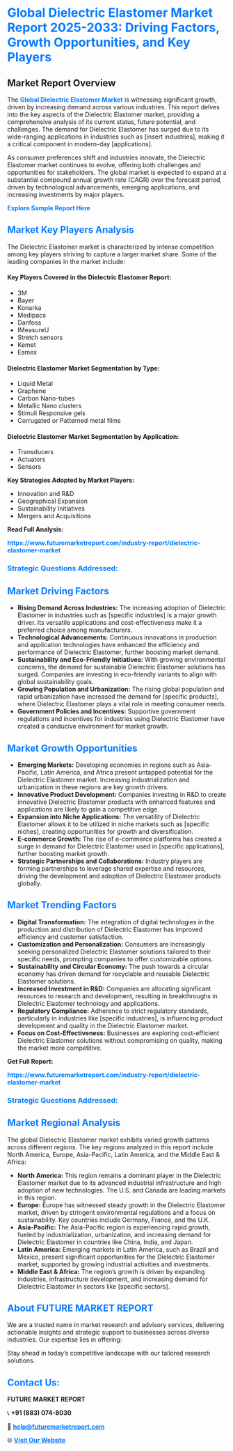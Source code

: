 <h1 style="color: #007BFF;">Global Dielectric Elastomer Market Report 2025-2033: Driving Factors, Growth Opportunities, and Key Players</h1>

<section id="overview">
<h2>Market Report Overview</h2>
<p>The <a href="https://www.futuremarketreport.com/industry-report/dielectric-elastomer-market" style="color: #007BFF; text-decoration: none;"><strong>Global Dielectric Elastomer Market</strong></a> is witnessing significant growth, driven by increasing demand across various industries. This report delves into the key aspects of the Dielectric Elastomer market, providing a comprehensive analysis of its current status, future potential, and challenges. The demand for Dielectric Elastomer has surged due to its wide-ranging applications in industries such as [insert industries], making it a critical component in modern-day [applications].</p>
<p>As consumer preferences shift and industries innovate, the Dielectric Elastomer market continues to evolve, offering both challenges and opportunities for stakeholders. The global market is expected to expand at a substantial compound annual growth rate (CAGR) over the forecast period, driven by technological advancements, emerging applications, and increasing investments by major players.</p>
</section>

<section id="overview">
<p><a href="https://www.futuremarketreport.com/request-sample/reportId=82513" style="color: #007BFF; text-decoration: none;"><strong>Explore Sample Report Here</strong></a></p>
</section>

<section id="key-players">
<h2 style="color: #007BFF;">Market Key Players Analysis</h2>
<p>The Dielectric Elastomer market is characterized by intense competition among key players striving to capture a larger market share. Some of the leading companies in the market include:</p>
<h4>Key Players Covered in the Dielectric Elastomer Report:</h4>
<ul><li>3M</li><li>Bayer</li><li>Konarka</li><li>Medipacs</li><li>Danfoss</li><li>IMeasureU</li><li>Stretch sensors</li><li>Kemet</li><li>Eamex</li></ul>
<h4>Dielectric Elastomer Market Segmentation by Type:</h4>
<ul><li>Liquid Metal</li><li>Graphene</li><li>Carbon Nano-tubes</li><li>Metallic Nano clusters</li><li>Stimuli Responsive gels</li><li>Corrugated or Patterned metal films</li></ul>

<h4>Dielectric Elastomer Market Segmentation by Application:</h4>
<ul><li>Transducers</li><li>Actuators</li><li>Sensors</li></ul>
<p><strong>Key Strategies Adopted by Market Players:</strong></p>
<ul>
<li>Innovation and R&D</li>
<li>Geographical Expansion</li>
<li>Sustainability Initiatives</li>
<li>Mergers and Acquisitions</li>
</ul>
</section>

<section>
<p><strong>Read Full Analysis: </strong></p><a href="https://www.futuremarketreport.com/industry-report/dielectric-elastomer-market" style="color: #007BFF; text-decoration: none;"><strong>https://www.futuremarketreport.com/industry-report/dielectric-elastomer-market</strong></a>
<h3 style="color: #007BFF;">Strategic Questions Addressed:</h3>
</section>

<section id="driving-factors">
<h2 style="color: #007BFF;">Market Driving Factors</h2>
<ul>
<li><strong>Rising Demand Across Industries:</strong> The increasing adoption of Dielectric Elastomer in industries such as [specific industries] is a major growth driver. Its versatile applications and cost-effectiveness make it a preferred choice among manufacturers.</li>
<li><strong>Technological Advancements:</strong> Continuous innovations in production and application technologies have enhanced the efficiency and performance of Dielectric Elastomer, further boosting market demand.</li>
<li><strong>Sustainability and Eco-Friendly Initiatives:</strong> With growing environmental concerns, the demand for sustainable Dielectric Elastomer solutions has surged. Companies are investing in eco-friendly variants to align with global sustainability goals.</li>
<li><strong>Growing Population and Urbanization:</strong> The rising global population and rapid urbanization have increased the demand for [specific products], where Dielectric Elastomer plays a vital role in meeting consumer needs.</li>
<li><strong>Government Policies and Incentives:</strong> Supportive government regulations and incentives for industries using Dielectric Elastomer have created a conducive environment for market growth.</li>
</ul>
</section>

<section id="growth-opportunities">
<h2 style="color: #007BFF;">Market Growth Opportunities</h2>
<ul>
<li><strong>Emerging Markets:</strong> Developing economies in regions such as Asia-Pacific, Latin America, and Africa present untapped potential for the Dielectric Elastomer market. Increasing industrialization and urbanization in these regions are key growth drivers.</li>
<li><strong>Innovative Product Development:</strong> Companies investing in R&D to create innovative Dielectric Elastomer products with enhanced features and applications are likely to gain a competitive edge.</li>
<li><strong>Expansion into Niche Applications:</strong> The versatility of Dielectric Elastomer allows it to be utilized in niche markets such as [specific niches], creating opportunities for growth and diversification.</li>
<li><strong>E-commerce Growth:</strong> The rise of e-commerce platforms has created a surge in demand for Dielectric Elastomer used in [specific applications], further boosting market growth.</li>
<li><strong>Strategic Partnerships and Collaborations:</strong> Industry players are forming partnerships to leverage shared expertise and resources, driving the development and adoption of Dielectric Elastomer products globally.</li>
</ul>
</section>

<section id="trending-factors">
<h2 style="color: #007BFF;">Market Trending Factors</h2>
<ul>
<li><strong>Digital Transformation:</strong> The integration of digital technologies in the production and distribution of Dielectric Elastomer has improved efficiency and customer satisfaction.</li>
<li><strong>Customization and Personalization:</strong> Consumers are increasingly seeking personalized Dielectric Elastomer solutions tailored to their specific needs, prompting companies to offer customizable options.</li>
<li><strong>Sustainability and Circular Economy:</strong> The push towards a circular economy has driven demand for recyclable and reusable Dielectric Elastomer solutions.</li>
<li><strong>Increased Investment in R&D:</strong> Companies are allocating significant resources to research and development, resulting in breakthroughs in Dielectric Elastomer technology and applications.</li>
<li><strong>Regulatory Compliance:</strong> Adherence to strict regulatory standards, particularly in industries like [specific industries], is influencing product development and quality in the Dielectric Elastomer market.</li>
<li><strong>Focus on Cost-Effectiveness:</strong> Businesses are exploring cost-efficient Dielectric Elastomer solutions without compromising on quality, making the market more competitive.</li>
</ul>
</section>

<section>
<p><strong>Get Full Report: </strong></p><a href="https://www.futuremarketreport.com/industry-report/dielectric-elastomer-market" style="color: #007BFF; text-decoration: none;"><strong>https://www.futuremarketreport.com/industry-report/dielectric-elastomer-market</strong></a>
<h3 style="color: #007BFF;">Strategic Questions Addressed:</h3>
</section>


<section id="regional-analysis">
<h2 style="color: #007BFF;">Market Regional Analysis</h2>
<p>The global Dielectric Elastomer market exhibits varied growth patterns across different regions. The key regions analyzed in this report include North America, Europe, Asia-Pacific, Latin America, and the Middle East & Africa:</p>
<ul>
<li><strong>North America:</strong> This region remains a dominant player in the Dielectric Elastomer market due to its advanced industrial infrastructure and high adoption of new technologies. The U.S. and Canada are leading markets in this region.</li>
<li><strong>Europe:</strong> Europe has witnessed steady growth in the Dielectric Elastomer market, driven by stringent environmental regulations and a focus on sustainability. Key countries include Germany, France, and the U.K.</li>
<li><strong>Asia-Pacific:</strong> The Asia-Pacific region is experiencing rapid growth, fueled by industrialization, urbanization, and increasing demand for Dielectric Elastomer in countries like China, India, and Japan.</li>
<li><strong>Latin America:</strong> Emerging markets in Latin America, such as Brazil and Mexico, present significant opportunities for the Dielectric Elastomer market, supported by growing industrial activities and investments.</li>
<li><strong>Middle East & Africa:</strong> The region’s growth is driven by expanding industries, infrastructure development, and increasing demand for Dielectric Elastomer in sectors like [specific sectors].</li>
</ul>
</section>

<footer>
<h2 style="color: #007BFF;">About FUTURE MARKET REPORT</h2>
<p>We are a trusted name in market research and advisory services, delivering actionable insights and strategic support to businesses across diverse industries. Our expertise lies in offering:</p>

<p>Stay ahead in today’s competitive landscape with our tailored research solutions.</p>

<h2 style="color: #007BFF;">Contact Us:</h2>
<p><strong>FUTURE MARKET REPORT</strong></p>
<p>📞 <strong>+91 (883) 074-8030</strong></p>
<p>📧 <strong><a href="mailto:help@futuremarketreport.com" style="color: #007BFF;">help@futuremarketreport.com</a></strong></p>
<p>🌐 <strong><a href="https://www.futuremarketreport.com/" style="color: #007BFF;">Visit Our Website</a></strong></p>
</footer>